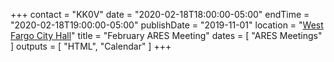 +++
contact = "KK0V"
date = "2020-02-18T18:00:00-05:00"
endTime = "2020-02-18T19:00:00-05:00"
publishDate = "2019-11-01"
location = "[West Fargo City Hall](/places/west-fargo-city-hall/)"
title = "February ARES Meeting"
dates = [ "ARES Meetings" ]
outputs = [ "HTML", "Calendar" ]
+++
